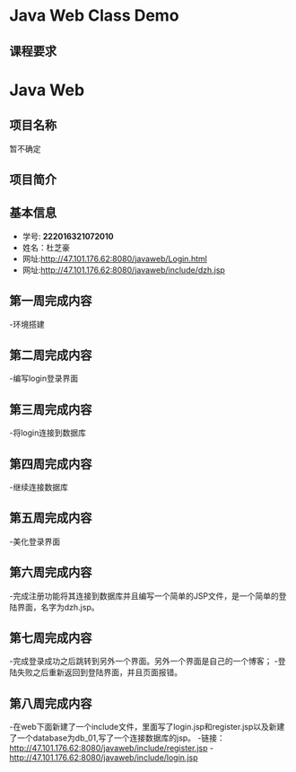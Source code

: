 
# Java Web Class Demo

## 课程要求



# Java Web 
## 项目名称
暂不确定


## 项目简介


## 基本信息

- 学号: **222016321072010**
- 姓名：杜芝豪
- 网址:http://47.101.176.62:8080/javaweb/Login.html
- 网址:http://47.101.176.62:8080/javaweb/include/dzh.jsp


## 第一周完成内容
-环境搭建
## 第二周完成内容
-编写login登录界面
## 第三周完成内容
-将login连接到数据库
## 第四周完成内容
-继续连接数据库
## 第五周完成内容
-美化登录界面
## 第六周完成内容
-完成注册功能将其连接到数据库并且编写一个简单的JSP文件，是一个简单的登陆界面，名字为dzh.jsp。
## 第七周完成内容
-完成登录成功之后跳转到另外一个界面。另外一个界面是自己的一个博客；
-登陆失败之后重新返回到登陆界面，并且页面报错。
## 第八周完成内容
-在web下面新建了一个include文件，里面写了login.jsp和register.jsp以及新建了一个database为db_01,写了一个连接数据库的jsp。
-链接：http://47.101.176.62:8080/javaweb/include/register.jsp
-http://47.101.176.62:8080/javaweb/include/login.jsp














